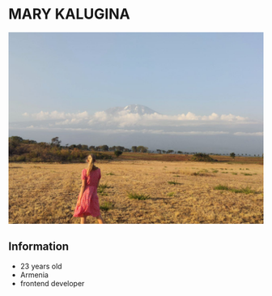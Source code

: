 # MARY KALUGINA

![avatar](img/photo1662307965.jpeg)
## Information 

- 23 years old
- Armenia
- frontend developer



